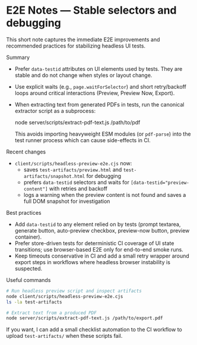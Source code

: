 # E2E Notes — Stable selectors and debugging

This short note captures the immediate E2E improvements and recommended practices for stabilizing headless UI tests.

Summary

- Prefer `data-testid` attributes on UI elements used by tests. They are stable and do not change when styles or layout change.
- Use explicit waits (e.g., `page.waitForSelector`) and short retry/backoff loops around critical interactions (Preview, Preview Now, Export).
- When extracting text from generated PDFs in tests, run the canonical extractor script as a subprocess:

  node server/scripts/extract-pdf-text.js /path/to/pdf

  This avoids importing heavyweight ESM modules (or `pdf-parse`) into the test runner process which can cause side-effects in CI.

Recent changes

- `client/scripts/headless-preview-e2e.cjs` now:
  - saves `test-artifacts/preview.html` and `test-artifacts/snapshot.html` for debugging
  - prefers `data-testid` selectors and waits for `[data-testid="preview-content"]` with retries and backoff
  - logs a warning when the preview content is not found and saves a full DOM snapshot for investigation

Best practices

- Add `data-testid` to any element relied on by tests (prompt textarea, generate button, auto-preview checkbox, preview-now button, preview container).
- Prefer store-driven tests for deterministic CI coverage of UI state transitions; use browser-based E2E only for end-to-end smoke runs.
- Keep timeouts conservative in CI and add a small retry wrapper around export steps in workflows where headless browser instability is suspected.

Useful commands

```bash
# Run headless preview script and inspect artifacts
node client/scripts/headless-preview-e2e.cjs
ls -la test-artifacts

# Extract text from a produced PDF
node server/scripts/extract-pdf-text.js /path/to/export.pdf
```

If you want, I can add a small checklist automation to the CI workflow to upload `test-artifacts/` when these scripts fail.
